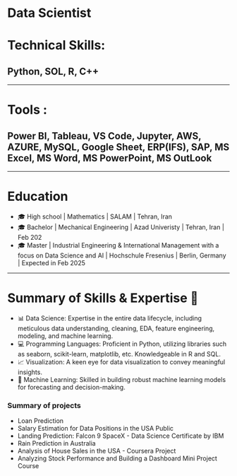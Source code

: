 # Data Scientist

# Technical Skills: 
## Python, SOL, R, C++
----

# Tools : 
## Power BI, Tableau, VS Code, Jupyter, AWS, AZURE, MySQL, Google Sheet, ERP(IFS), SAP, MS Excel, MS Word, MS PowerPoint, MS OutLook
---

# Education

- 🎓 High school  |  Mathematics                            |  SALAM    |  Tehran, Iran  
- 🎓 Bachelor     |  Mechanical Engineering                 |  Azad Univeristy  | Tehran, Iran  |  Feb 202
- 🎓 Master       |  Industrial Engineering & International Management with a focus on Data Science and AI  |  Hochschule Fresenius  |  Berlin, Germany  |  Expected in Feb 2025

---

# Summary of Skills & Expertise 🚀

- 📊 Data Science: Expertise in the entire data lifecycle, including meticulous data understanding, cleaning, EDA, feature engineering, modeling, and machine learning.
- 💻 Programming Languages: Proficient in Python, utilizing libraries such as seaborn, scikit-learn, matplotlib, etc. Knowledgeable in R and SQL.
- 📈 Visualization: A keen eye for data visualization to convey meaningful insights.
- 🤖 Machine Learning: Skilled in building robust machine learning models for forecasting and decision-making.

###  Summary of projects 

- Loan Prediction
- Salary Estimation for Data Positions in the USA Public
- Landing Prediction: Falcon 9 SpaceX - Data Science Certificate by IBM
- Rain Prediction in Australia
- Analysis of House Sales in the USA - Coursera Project
- Analyzing Stock Performance and Building a Dashboard Mini Project Course
